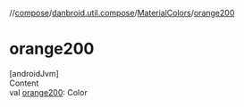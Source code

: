 //[compose](../../../index.md)/[danbroid.util.compose](../index.md)/[MaterialColors](index.md)/[orange200](orange200.md)



# orange200  
[androidJvm]  
Content  
val [orange200](orange200.md): Color  



